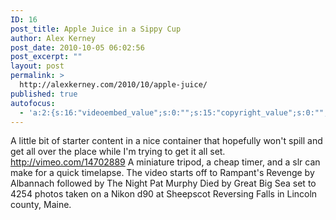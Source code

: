 ```yaml
---
ID: 16
post_title: Apple Juice in a Sippy Cup
author: Alex Kerney
post_date: 2010-10-05 06:02:56
post_excerpt: ""
layout: post
permalink: >
  http://alexkerney.com/2010/10/apple-juice/
published: true
autofocus:
  - 'a:2:{s:16:"videoembed_value";s:0:"";s:15:"copyright_value";s:0:"";}'
---
```

A little bit of starter content in a nice container that hopefully won't spill and get all over the place while I'm trying to get it all set. http://vimeo.com/14702889 A miniature tripod, a cheap timer, and a slr can make for a quick timelapse. The video starts off to Rampant's Revenge by Albannach followed by The Night Pat Murphy Died by Great Big Sea set to 4254 photos taken on a Nikon d90 at Sheepscot Reversing Falls in Lincoln county, Maine.